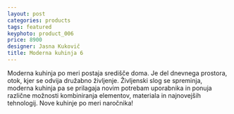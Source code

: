 ```yaml
---
layout: post
categories: products
tags: featured
keyphoto: product_006
price: 8900
designer: Jasna Kukovič
title: Moderna kuhinja 6
---
```


Moderna kuhinja po meri postaja središče doma. Je del dnevnega prostora, otok, kjer se odvija družabno življenje. Življenski slog se spreminja, moderna kuhinja pa se prilagaja novim potrebam uporabnika in ponuja različne možnosti kombiniranja elementov, materiala in najnovejših tehnologij. Nove kuhinje po meri naročnika!
